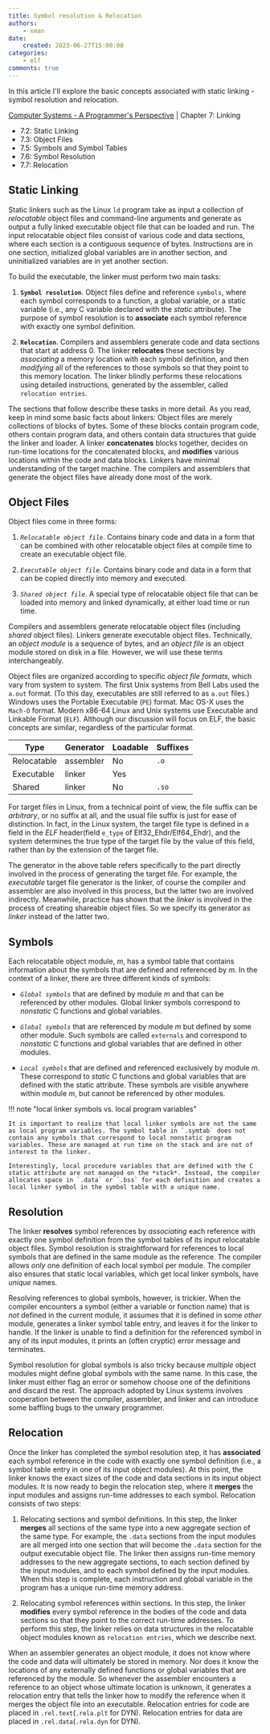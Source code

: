 ```yaml
---
title: Symbol resolution & Relocation
authors:
    - xman
date:
    created: 2023-06-27T15:00:00
categories:
    - elf
comments: true
---
```


In this article I'll explore the basic concepts associated with static linking - symbol resolution and relocation.

<!-- more -->

[Computer Systems - A Programmer's Perspective](https://www.amazon.com/Computer-Systems-OHallaron-Randal-Bryant/dp/1292101768/) | Chapter 7: Linking

- 7.2: Static Linking
- 7.3: Object Files
- 7.5: Symbols and Symbol Tables
- 7.6: Symbol Resolution
- 7.7: Relocation

## Static Linking

Static linkers such as the Linux `ld` program take as input a collection of *relocatable* object files and command-line arguments and generate as output a fully linked executable object file that can be loaded and run. The input relocatable object files consist of various code and data sections, where each section is a contiguous sequence of bytes. Instructions are in one section, initialized global variables are in another section, and uninitialized variables are in yet another section.

To build the executable, the linker must perform two main tasks:

1. **`Symbol resolution`**. Object files define and reference `symbols`, where each symbol corresponds to a function, a global variable, or a static variable (i.e., any C variable declared with the *static* attribute). The purpose of symbol resolution is to **associate** each symbol reference with exactly one symbol definition.

2. **`Relocation`**. Compilers and assemblers generate code and data sections that start at address 0. The linker **relocates** these sections by *associating* a memory location with each symbol definition, and then *modifying* all of the references to those symbols so that they point to this memory location. The linker blindly performs these relocations using detailed instructions, generated by the assembler, called `relocation entries`.

The sections that follow describe these tasks in more detail. As you read, keep in mind some basic facts about linkers: Object files are merely collections of blocks of bytes. Some of these blocks contain program code, others contain program data, and others contain data structures that guide the linker and loader. A linker **concatenates** blocks together, decides on run-time locations for the concatenated blocks, and **modifies** various locations within the code and data blocks. Linkers have minimal understanding of the target machine. The compilers and assemblers that generate the object files have already done most of the work.

## Object Files

Object files come in three forms:

1. *`Relocatable object file`*. Contains binary code and data in a form that can be combined with other relocatable object files at compile time to create an executable object file.

2. *`Executable object file`*. Contains binary code and data in a form that can be copied directly into memory and executed.

3. *`Shared object file`*. A special type of relocatable object file that can be loaded into memory and linked dynamically, at either load time or run time.

Compilers and assemblers generate relocatable object files (including *shared* object files). Linkers generate executable object files. Technically, an *object module* is a sequence of bytes, and an *object file* is an object module stored on disk in a file. However, we will use these terms interchangeably.

Object files are organized according to specific *object file formats*, which vary from system to system. The first Unix systems from Bell Labs used the `a.out` format. (To this day, executables are still referred to as `a.out` files.) Windows uses the Portable Executable (`PE`) format. Mac OS-X uses the `Mach-O` format. Modern x86-64 Linux and Unix systems use Executable and Linkable Format (`ELF`). Although our discussion will focus on ELF, the basic concepts are similar, regardless of the particular format.

Type        | Generator | Loadable | Suffixes
------------|-----------|----------|---------
Relocatable | assembler | No       | `.o`
Executable  | linker    | Yes      |
Shared      | linker    | No       | `.so`

For target files in Linux, from a technical point of view, the file suffix can be *arbitrary*, or no suffix at all, and the usual file suffix is just for ease of distinction. In fact, in the Linux system, the target file type is defined in a field in the *ELF* header(field `e_type` of Elf32_Ehdr/Elf64_Ehdr), and the system determines the true type of the target file by the value of this field, rather than by the extension of the target file.

The generator in the above table refers specifically to the part directly involved in the process of generating the target file. For example, the *executable* target file generator is the linker, of course the compiler and assembler are also involved in this process, but the latter two are involved indirectly. Meanwhile, practice has shown that the *linker* is involved in the process of creating shareable object files. So we specify its generator as *linker* instead of the latter two.

## Symbols

Each relocatable object module, *m*, has a symbol table that contains information about the symbols that are defined and referenced by *m*. In the context of a linker, there are three different kinds of symbols:

- *`Global symbols`* that are defined by module *m* and that can be referenced by other modules. Global linker symbols correspond to *nonstatic* C functions and global variables.

- *`Global symbols`* that are referenced by module *m* but defined by some other module. Such symbols are called `externals` and correspond to *nonstatic* C functions and global variables that are defined in other modules.

- *`Local symbols`* that are defined and referenced exclusively by module *m*. These correspond to *static* C functions and global variables that are defined with the static attribute. These symbols are visible anywhere within module *m*, but cannot be referenced by other modules.

!!! note "local linker symbols vs. local program variables"

    It is important to realize that local linker symbols are not the same as local program variables. The symbol table in `.symtab` does not contain any symbols that correspond to local nonstatic program variables. These are managed at run time on the stack and are not of interest to the linker.

    Interestingly, local procedure variables that are defined with the C static attribute are not managed on the *stack*. Instead, the compiler allocates space in `.data` or `.bss` for each definition and creates a local linker symbol in the symbol table with a unique name.

## Resolution

The linker **resolves** symbol references by *associating* each reference with exactly one symbol definition from the symbol tables of its input relocatable object files. Symbol resolution is straightforward for references to local symbols that are defined in the same module as the reference. The compiler allows *only* one definition of each local symbol per module. The compiler also ensures that static local variables, which get local linker symbols, have *unique* names.

Resolving references to global symbols, however, is trickier. When the compiler encounters a symbol (either a variable or function name) that is *not* defined in the current module, it assumes that it is defined in some *other* module, generates a linker symbol table entry, and leaves it for the linker to handle. If the linker is unable to find a definition for the referenced symbol in any of its input modules, it prints an (often cryptic) error message and terminates.

Symbol resolution for global symbols is also tricky because *multiple* object modules might define global symbols with the same name. In this case, the linker must either flag an error or somehow choose one of the definitions and discard the rest. The approach adopted by Linux systems involves cooperation between the compiler, assembler, and linker and can introduce some baffling bugs to the unwary programmer.

## Relocation

Once the linker has completed the symbol resolution step, it has **associated** each symbol reference in the code with exactly one symbol definition (i.e., a symbol table entry in one of its input object modules). At this point, the linker knows the exact sizes of the code and data sections in its input object modules. It is now ready to begin the relocation step, where it **merges** the input modules and assigns run-time addresses to each symbol. Relocation consists of two steps:

1. Relocating sections and symbol definitions. In this step, the linker **merges** all sections of the same type into a new aggregate section of the same type. For example, the `.data` sections from the input modules are all merged into one section that will become the `.data` section for the output executable object file. The linker then assigns run-time memory addresses to the new aggregate sections, to each section defined by the input modules, and to each symbol defined by the input modules. When this step is complete, each instruction and global variable in the program has a unique run-time memory address.

2. Relocating symbol references within sections. In this step, the linker **modifies** every symbol reference in the bodies of the code and data sections so that they point to the correct run-time addresses. To perform this step, the linker relies on data structures in the relocatable object modules known as `relocation entries`, which we describe next.

When an assembler generates an object module, it does not know where the code and data will ultimately be stored in memory. Nor does it know the locations of any externally defined functions or global variables that are referenced by the module. So whenever the assembler encounters a reference to an object whose ultimate location is unknown, it generates a relocation entry that tells the linker how to modify the reference when it merges the object file into an executable. Relocation entries for code are placed in `.rel.text`(`.rela.plt` for DYN). Relocation entries for data are placed in `.rel.data`(`.rela.dyn` for DYN).
